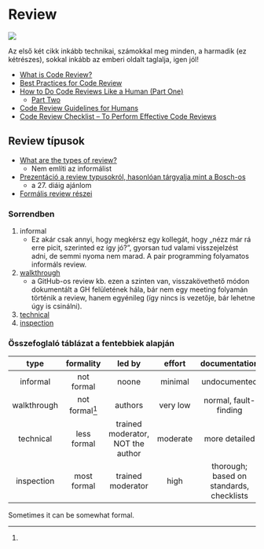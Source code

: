 # Review

![](https://i.pinimg.com/originals/e2/7e/30/e27e30d4a5664bc266aff8b03ccc4028.jpg)

Az első két cikk inkább technikai, számokkal meg minden, a harmadik (ez kétrészes), sokkal inkább az emberi oldalt taglalja, igen jól!

- [What is Code Review?](https://smartbear.com/learn/code-review/what-is-code-review/)
- [Best Practices for Code Review](https://smartbear.com/learn/code-review/best-practices-for-peer-code-review/)
- [How to Do Code Reviews Like a Human (Part One)](https://mtlynch.io/human-code-reviews-1/)
    - [Part Two](https://mtlynch.io/human-code-reviews-2/)
- [Code Review Guidelines for Humans](https://phauer.com/2018/code-review-guidelines/)
- [Code Review Checklist – To Perform Effective Code Reviews](https://www.evoketechnologies.com/blog/code-review-checklist-perform-effective-code-reviews/)


## Review típusok

- [What are the types of review?](http://tryqa.com/what-are-the-types-of-review/)
    - Nem említi az informálist
- [Prezentáció a review typusokról, hasonlóan tárgyalja mint a Bosch-os](https://www.slideshare.net/Chandukar/istqb-foundation-chapter-3)
    - a 27. diáig ajánlom
- [Formális review részei](http://tryqa.com/what-is-formal-review/)


### Sorrendben

1. informal
    - Ez akár csak annyi, hogy megkérsz egy kollegát, hogy „nézz már rá erre picit, szerinted ez így jó?”, gyorsan tud valami visszejelzést adni, de semmi nyoma nem marad. A pair programming folyamatos informáls review.
2. [walkthrough](http://tryqa.com/what-is-walkthrough-in-software-testing/)
    - a GitHub-os review kb. ezen a szinten van, visszakövethető módon dokumentált a GH felületének hála, bár nem egy meeting folyamán történik a review, hanem egyénileg (így nincs is vezetője, bár lehetne úgy is csinálni).
3. [technical](http://tryqa.com/what-is-technical-review-in-software-testing/)
4. [inspection](http://tryqa.com/what-is-inspection-in-software-testing/)


### Összefoglaló táblázat a fentebbiek alapján

| type        | formality      | led by                            | effort   | documentation         |
| :---------: | :------------: | :-------------------------------: | :------: | :-------------------: |
| informal    | not formal     | noone                             | minimal  | undocumented          |
| walkthrough | not formal[^1] | authors                           | very low | normal, fault-finding |
| technical   | less formal    | trained moderator, NOT the author | moderate | more detailed         |
| inspection  | most formal    | trained moderator                 | high     | thorough; based on  standards, checklists |

[^1]:
Sometimes it can be somewhat formal.

<!--
https://www.cs.jhu.edu/~jorgev/cs106/bug.pdf
https://www.slideshare.net/philipmjohnson/06softwarereview
https://stackoverflow.com/questions/3533348/how-does-this-code-generate-the-map-of-india
https://www.tutorialspoint.com/software_testing_dictionary/code_walkthrough.htm
-->

